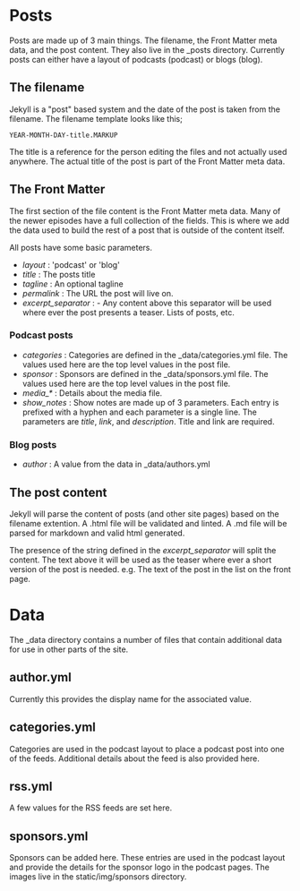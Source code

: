 # Posts

Posts are made up of 3 main things. The filename, the Front Matter meta data, and the post content. They also live in the \_posts directory. Currently posts can either have a layout of podcasts (podcast) or blogs (blog).

## The filename

Jekyll is a "post" based system and the date of the post is taken from the filename. The filename template looks like this;

    YEAR-MONTH-DAY-title.MARKUP

The title is a reference for the person editing the files and not actually used anywhere. The actual title of the post is part of the Front Matter meta data.

## The Front Matter

The first section of the file content is the Front Matter meta data.  Many of the newer episodes have a full collection of the fields. This is where we add the data used to build the rest of a post that is outside of the content itself.

All posts have some basic parameters.

* *layout* : 'podcast' or 'blog' 
* *title* : The posts title
* *tagline* : An optional tagline
* *permalink* : The URL the post will live on.
* *excerpt_separator* : <!--excerpt-above--> - Any content above this separator will be used where ever the post presents a teaser. Lists of posts, etc.

### Podcast posts

* *categories* : Categories are defined in the \_data/categories.yml file. The values used here are the top level values in the post file.
* *sponsor* : Sponsors are defined in the \_data/sponsors.yml file. The values used here are the top level values in the post file.
* *media\_\** : Details about the media file.
* *show_notes* : Show notes are made up of 3 parameters. Each entry is prefixed with a hyphen and each parameter is a single line. The parameters are *title*, *link*, and *description*. Title and link are required.

### Blog posts

* *author* : A value from the data in \_data/authors.yml

## The post content

Jekyll will parse the content of posts (and other site pages) based on the filename extention. A .html file will be validated and linted. A .md file will be parsed for markdown and valid html generated.

The presence of the string defined in the *excerpt_separator* will split the content. The text above it will be used as the teaser where ever a short version of the post is needed. e.g. The text of the post in the list on the front page.

# Data

The \_data directory contains a number of files that contain additional data for use in other parts of the site.

## author.yml

Currently this provides the display name for the associated value.

## categories.yml

Categories are used in the podcast layout to place a podcast post into one of the feeds. Additional details about the feed is also provided here.

## rss.yml

A few values for the RSS feeds are set here.

## sponsors.yml

Sponsors can be added here. These entries are used in the podcast layout and provide the details for the sponsor logo in the podcast pages. The images live in the static/img/sponsors directory.

